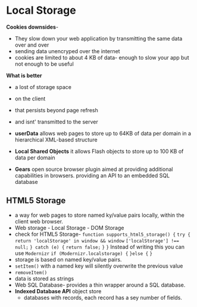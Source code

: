 # Local Storage

**Cookies downsides**-

- They slow down your web application by transmitting the same data over and over
- sending data unencryped over the internet
- cookies are limited to about 4 KB of data- enough to slow your app but not enough to be useful

**What is better**

- a lost of storage space
- on the client
- that persists beyond page refresh
- and isnt' transmitted to the server

- **userData** allows web pages to store up to 64KB of data per domain in a hierarchical XML-based structure
- **Local Shared Objects** it allows Flash objects to store up to 100 KB of data per domain
- **Gears** open source browser plugin aimed at providing additional capabilities in browsers. providing an API to an embedded SQL database

## HTML5 Storage 

- a way for web pages to store named ky/value pairs locally, within the client web browser.
- Web storage - Local Storage - DOM Storage
- check for HTML5 Storage-
`function supports_html5_storage() {`
`try {`
    `return 'localStorage' in window && window`
    `['localStorage'] !== null;`
`} catch (e) {`
    `return false;`
`}`
`}`
 Instead of writing this you can use `Modernizr`
 `if (Modernizr.localstorage) {`
 `}else {`
`}`
- storage is based on named key/value pairs.
- `setItem()` with a named key will silently overwrite the previous value
- `removeItem()` 
- data is stored as strings
- Web SQL Database- provides a thin wrapper around a SQL database.
- **Indexed Database API** object store
  - databases with records, each record has a sey number of fields.
  